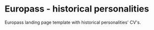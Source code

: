 # Europass - historical personalities
Europass landing page template with historical personalities' CV's.
